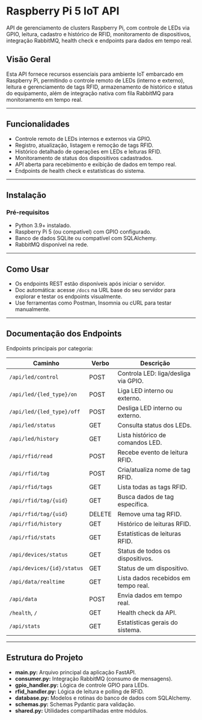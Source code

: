 # Raspberry Pi 5 IoT API

API de gerenciamento de clusters Raspberry Pi, com controle de LEDs via GPIO, leitura, cadastro e histórico de RFID, monitoramento de dispositivos, integração RabbitMQ, health check e endpoints para dados em tempo real.

## Visão Geral

Esta API fornece recursos essenciais para ambiente IoT embarcado em Raspberry Pi, permitindo o controle remoto de LEDs (interno e externo), leitura e gerenciamento de tags RFID, armazenamento de histórico e status do equipamento, além de integração nativa com fila RabbitMQ para monitoramento em tempo real.

***

## Funcionalidades

- Controle remoto de LEDs internos e externos via GPIO.
- Registro, atualização, listagem e remoção de tags RFID.
- Histórico detalhado de operações em LEDs e leituras RFID.
- Monitoramento de status dos dispositivos cadastrados.
- API aberta para recebimento e exibição de dados em tempo real.
- Endpoints de health check e estatísticas do sistema.

***

## Instalação

### Pré-requisitos

- Python 3.9+ instalado.
- Raspberry Pi 5 (ou compatível) com GPIO configurado.
- Banco de dados SQLite ou compatível com SQLAlchemy.
- RabbitMQ disponível na rede.

***

## Como Usar

- Os endpoints REST estão disponíveis após iniciar o servidor.
- Doc automática: acesse `/docs` na URL base do seu servidor para explorar e testar os endpoints visualmente.
- Use ferramentas como Postman, Insomnia ou cURL para testar manualmente.

***

## Documentação dos Endpoints

Endpoints principais por categoria:

| Caminho                       | Verbo | Descrição                              |
|-------------------------------|-------|----------------------------------------|
| `/api/led/control`            | POST  | Controla LED: liga/desliga via GPIO.   |
| `/api/led/{led_type}/on`      | POST  | Liga LED interno ou externo.           |
| `/api/led/{led_type}/off`     | POST  | Desliga LED interno ou externo.        |
| `/api/led/status`             | GET   | Consulta status dos LEDs.              |
| `/api/led/history`            | GET   | Lista histórico de comandos LED.       |
| `/api/rfid/read`              | POST  | Recebe evento de leitura RFID.         |
| `/api/rfid/tag`               | POST  | Cria/atualiza nome de tag RFID.        |
| `/api/rfid/tags`              | GET   | Lista todas as tags RFID.              |
| `/api/rfid/tag/{uid}`         | GET   | Busca dados de tag específica.         |
| `/api/rfid/tag/{uid}`         | DELETE| Remove uma tag RFID.                   |
| `/api/rfid/history`           | GET   | Histórico de leituras RFID.            |
| `/api/rfid/stats`             | GET   | Estatísticas de leituras RFID.         |
| `/api/devices/status`         | GET   | Status de todos os dispositivos.       |
| `/api/devices/{id}/status`    | GET   | Status de um dispositivo.              |
| `/api/data/realtime`          | GET   | Lista dados recebidos em tempo real.   |
| `/api/data`                   | POST  | Envia dados em tempo real.             |
| `/health`, `/`                | GET   | Health check da API.                   |
| `/api/stats`                  | GET   | Estatísticas gerais do sistema.        |

***

## Estrutura do Projeto

- **main.py:** Arquivo principal da aplicação FastAPI.
- **consumer.py:** Integração RabbitMQ (consumo de mensagens).
- **gpio_handler.py:** Lógica de controle GPIO para LEDs.
- **rfid_handler.py:** Lógica de leitura e polling de RFID.
- **database.py:** Modelos e rotinas do banco de dados com SQLAlchemy.
- **schemas.py:** Schemas Pydantic para validação.
- **shared.py:** Utilidades compartilhadas entre módulos.